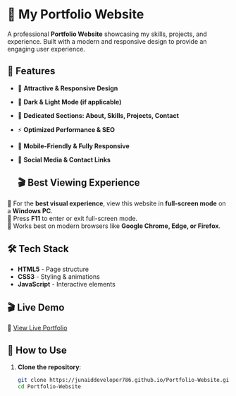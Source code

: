 # 💼 My Portfolio Website  

A professional **Portfolio Website** showcasing my skills, projects, and experience. Built with a modern and responsive design to provide an engaging user experience.  

## 🚀 Features  
- 🎨 **Attractive & Responsive Design**  
- 🌙 **Dark & Light Mode (if applicable)**  
- 📄 **Dedicated Sections: About, Skills, Projects, Contact**  
- ⚡ **Optimized Performance & SEO**  
- 📱 **Mobile-Friendly & Fully Responsive**  
- 🔗 **Social Media & Contact Links**

  ## 🎬 Best Viewing Experience  
🔹 For the **best visual experience**, view this website in **full-screen mode** on a **Windows PC**.  
🔹 Press **F11** to enter or exit full-screen mode.  
🔹 Works best on modern browsers like **Google Chrome, Edge, or Firefox**.  

## 🛠 Tech Stack  
- **HTML5** - Page structure  
- **CSS3** - Styling & animations  
- **JavaScript** - Interactive elements  

## 🎬 Live Demo  
🔗 [View Live Portfolio](https://junaiddeveloper786.github.io/Portfolio-Website/)  

## 🚀 How to Use  
1. **Clone the repository**:  
   ```bash
   git clone https://junaiddeveloper786.github.io/Portfolio-Website.git
   cd Portfolio-Website
